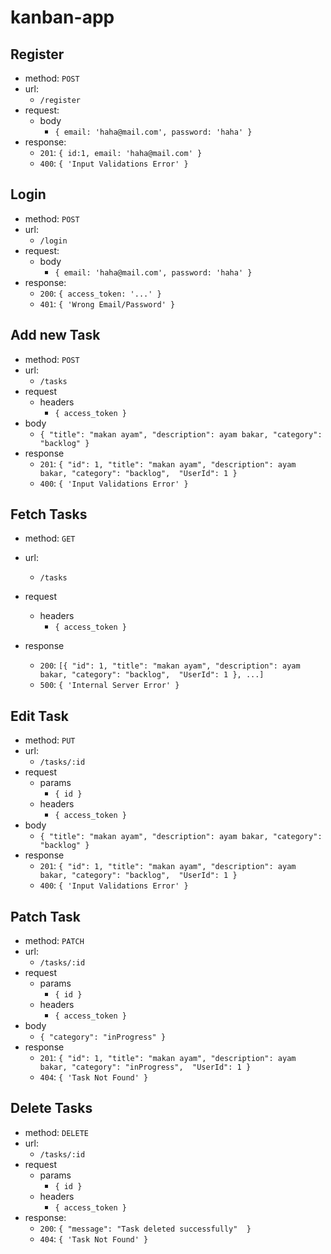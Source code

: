 # kanban-app

## **Register**
- method: `POST`
- url:
  - `/register`
- request:
  - body
    - `{ email: 'haha@mail.com', password: 'haha' }`
- response:
  - `201`: `{ id:1, email: 'haha@mail.com' }`
  - `400`: `{ 'Input Validations Error' }`


## **Login**

- method: `POST`
- url:
  - `/login`
- request:
  - body
    - `{ email: 'haha@mail.com', password: 'haha' }`
- response:
  - `200`: `{ access_token: '...' }`
  - `401`: `{ 'Wrong Email/Password' }`

## **Add new Task**


- method: `POST`
- url:
  - `/tasks`
- request
  - headers
    - `{ access_token }`
- body
  - `{ "title": "makan ayam", "description": ayam bakar, "category": "backlog" }`
- response
  - `201`: `{ "id": 1, "title": "makan ayam", "description": ayam bakar, "category": "backlog",  "UserId": 1 }`
  - `400`: `{ 'Input Validations Error' }`


## **Fetch Tasks**


- method: `GET`

- url:
  - `/tasks`
- request
  - headers
    - `{ access_token }`
- response
  - `200`: `[{ "id": 1, "title": "makan ayam", "description": ayam bakar, "category": "backlog",  "UserId": 1 }, ...]`
  - `500`: `{ 'Internal Server Error' }`

## **Edit Task**


- method: `PUT`
- url:
  - `/tasks/:id`
- request
  - params
    - `{ id }`
  - headers
    - `{ access_token }`
- body
  - `{ "title": "makan ayam", "description": ayam bakar, "category": "backlog" }`
- response
  - `201`: `{ "id": 1, "title": "makan ayam", "description": ayam bakar, "category": "backlog",  "UserId": 1 }`
  - `400`: `{ 'Input Validations Error' }`

## **Patch Task**


- method: `PATCH`
- url:
  - `/tasks/:id`
- request
  - params
    - `{ id }`
  - headers
    - `{ access_token }`
- body
  - `{ "category": "inProgress" }`
- response
  - `201`: `{ "id": 1, "title": "makan ayam", "description": ayam bakar, "category": "inProgress",  "UserId": 1 }`
  - `404`: `{ 'Task Not Found' }`





## **Delete Tasks**



- method: `DELETE`
- url:
  - `/tasks/:id`
- request
  - params
    - `{ id }`
  - headers
    - `{ access_token }`
- response:
  - `200`: `{ "message": "Task deleted successfully"  }`
  - `404`: `{ 'Task Not Found' }`